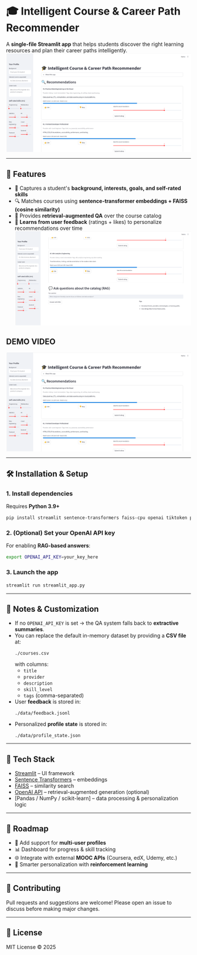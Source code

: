 # 🎓 Intelligent Course & Career Path Recommender

A **single-file Streamlit app** that helps students discover the right learning resources and plan their career paths intelligently.  
![Alt text](images/1.png)

---

## 🚀 Features
- 📝 Captures a student's **background, interests, goals, and self-rated skills**
- 🔍 Matches courses using **sentence-transformer embeddings + FAISS (cosine similarity)**
- 💬 Provides **retrieval-augmented QA** over the course catalog
- 🎯 **Learns from user feedback** (ratings + likes) to personalize recommendations over time
![Alt text](images/2.png)
## DEMO VIDEO
[![Demo](images/1.png)](https://drive.google.com/file/d/1xX0GqVLcUXV5xonpuuV9cgykDGet_6A5/view?usp=sharing)

---

## 🛠️ Installation & Setup

### 1. Install dependencies
Requires **Python 3.9+**  
```bash
pip install streamlit sentence-transformers faiss-cpu openai tiktoken pydantic pandas numpy scikit-learn
```

### 2. (Optional) Set your OpenAI API key
For enabling **RAG-based answers**:
```bash
export OPENAI_API_KEY=your_key_here
```

### 3. Launch the app
```bash
streamlit run streamlit_app.py
```

---

## 📂 Notes & Customization
- If no `OPENAI_API_KEY` is set → the QA system falls back to **extractive summaries**.  
- You can replace the default in-memory dataset by providing a **CSV file** at:
  ```
  ./courses.csv
  ```
  with columns:
  - `title`
  - `provider`
  - `description`
  - `skill_level`
  - `tags` (comma-separated)
- User **feedback** is stored in:
  ```
  ./data/feedback.jsonl
  ```
- Personalized **profile state** is stored in:
  ```
  ./data/profile_state.json
  ```

---

## 🧩 Tech Stack
- [Streamlit](https://streamlit.io/) – UI framework
- [Sentence Transformers](https://www.sbert.net/) – embeddings
- [FAISS](https://faiss.ai/) – similarity search
- [OpenAI API](https://platform.openai.com/) – retrieval-augmented generation (optional)
- [Pandas / NumPy / scikit-learn] – data processing & personalization logic

---

## 📌 Roadmap
- 🔧 Add support for **multi-user profiles**
- 📊 Dashboard for progress & skill tracking
- 🌐 Integrate with external **MOOC APIs** (Coursera, edX, Udemy, etc.)
- 🤝 Smarter personalization with **reinforcement learning**

---

## 🤝 Contributing
Pull requests and suggestions are welcome! Please open an issue to discuss before making major changes.

---

## 📜 License
MIT License © 2025  
